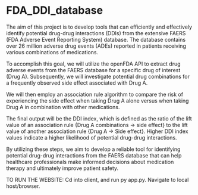 # FDA_DDI_database
The aim of this project is to develop tools that can efficiently and effectively identify potential drug-drug interactions (DDIs) from the extensive FAERS (FDA Adverse Event Reporting System) database. The database contains over 26 million adverse drug events (ADEs) reported in patients receiving various combinations of medications.

To accomplish this goal, we will utilize the openFDA API to extract drug adverse events from the FAERS database for a specific drug of interest (Drug A). Subsequently, we will investigate potential drug combinations for a frequently observed side effect associated with Drug A.

We will then employ an association rule algorithm to compare the risk of experiencing the side effect when taking Drug A alone versus when taking Drug A in combination with other medications.

The final output will be the DDI index, which is defined as the ratio of the lift value of an association rule {Drug A combinations -> side effect} to the lift value of another association rule {Drug A -> Side effect}. Higher DDI index values indicate a higher likelihood of potential drug-drug interactions.

By utilizing these steps, we aim to develop a reliable tool for identifying potential drug-drug interactions from the FAERS database that can help healthcare professionals make informed decisions about medication therapy and ultimately improve patient safety.

TO RUN THE WEBSITE:
Cd into client, and run py app.py. Navigate to local host/browser.